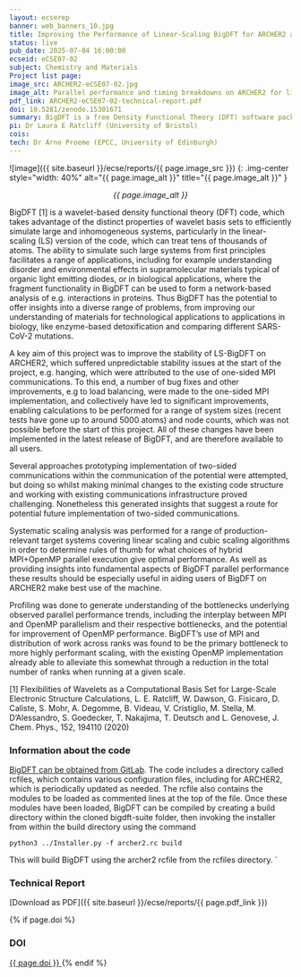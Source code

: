 ```yaml
---
layout: ecserep
banner: web_banners_10.jpg
title: Improving the Performance of Linear-Scaling BigDFT for ARCHER2 and Beyond
status: live
pub_date: 2025-07-04 16:00:00
ecseid: eCSE07-02
subject: Chemistry and Materials
Project list page:
image_src: ARCHER2-eCSE07-02.jpg
image_alt: Parallel performance and timing breakdowns on ARCHER2 for linear-scaling BigDFT calculations of the SARS-CoV-2 main protease monomer, for which the structure is shown in the inset.
pdf_link: ARCHER2-eCSE07-02-technical-report.pdf
doi: 10.5281/zenodo.15301671 
summary: BigDFT is a free Density Functional Theory (DFT) software package which can be used to calculate the total energy, charge density and electronic structure of systems made of electrons and nuclei. It is designed for use on massively parallel computer architectures. BigDFT can provide insights into a diverse range of problems, from improving our understanding of materials for technological applications, to addressing challenges in biology, such as enzyme-based detoxification and comparing different SARS-CoV-2 mutations. LS-BigDFT, the linear scaling version of the code, enables first principles simulations of thousands of atoms, making it capable of simulating systems which are beyond the reach of most DFT codes. This eCSE project worked to address issues affecting the stability and performance of BigDFT on ARCHER2. The work has led to significant improvements in the code, enabling calculations to be performed for a range of system sizes and node counts which would not previously have been possible. The work has also led to significantly improved stability of BigDFT on ARCHER2.
pi: Dr Laura E Ratcliff (University of Bristol)
cois: 
tech: Dr Arno Proeme (EPCC, University of Edinburgh)
---
```




![image]({{ site.baseurl }}/ecse/reports/{{ page.image_src }})
{: .img-center style="width: 40%" alt="{{ page.image_alt }}" title="{{ page.image_alt }}" }

<p align='center'><i>{{ page.image_alt }}</i></p>

BigDFT [1] is a wavelet-based density functional theory (DFT) code, which takes advantage of the distinct properties of wavelet basis sets to efficiently simulate large and inhomogeneous systems, particularly in the linear-scaling (LS) version of the code, which can treat tens of thousands of atoms. The ability to simulate such large systems from first principles facilitates a range of applications, including for example understanding disorder and environmental effects in supramolecular materials typical of organic light emitting diodes, or in biological applications, where the fragment functionality in BigDFT can be used to form a network-based analysis of e.g. interactions in proteins. Thus BigDFT has the potential to offer insights into a diverse range of problems, from improving our understanding of materials for technological applications to applications in biology, like enzyme-based detoxification and comparing different SARS-CoV-2 mutations.

A key aim of this project was to improve the stability of LS-BigDFT on ARCHER2, which suffered unpredictable stability issues at the start of the project, e.g. hanging, which were attributed to the use of one-sided MPI communications. To this end, a number of bug fixes and other improvements, e.g to load balancing, were made to the one-sided MPI implementation, and collectively have led to significant improvements, enabling calculations to be performed for a range of system sizes (recent tests have gone up to around 5000 atoms) and node counts, which was not possible before the start of this project. All of these changes have been implemented in the latest release of BigDFT, and are therefore available to all users. 

Several approaches prototyping implementation of two-sided communications within the communication of the potential were attempted, but doing so whilst making minimal changes to the existing code structure and working with existing communications infrastructure proved challenging. Nonetheless this generated insights that suggest a route for potential future implementation of two-sided communications. 

Systematic scaling analysis was performed for a range of production-relevant target systems covering linear scaling and cubic scaling algorithms in order to determine rules of thumb for what choices of hybrid MPI+OpenMP parallel execution give optimal performance. As well as providing insights into fundamental aspects of BigDFT parallel performance these results should be especially useful in aiding users of BigDFT on ARCHER2 make best use of the machine. 

Profiling was done to generate understanding of the bottlenecks underlying observed parallel performance trends, including the interplay between MPI and OpenMP parallelism and their respective bottlenecks, and the potential for improvement of OpenMP performance. BigDFT’s use of MPI and distribution of work across ranks was found to be the primary bottleneck to more highly performant scaling, with the existing OpenMP implementation already able to alleviate this somewhat through a reduction in the total number of ranks when running at a  given scale. 

[1] Flexibilities of Wavelets as a Computational Basis Set for Large-Scale Electronic Structure Calculations, L. E. Ratcliff, W. Dawson, G. Fisicaro, D. Caliste, S. Mohr, A. Degomme, B. Videau, V. Cristiglio, M. Stella, M. D’Alessandro, S. Goedecker, T. Nakajima, T. Deutsch and L. Genovese, J. Chem. Phys., 152, 194110 (2020)


### Information about the code
 
[BigDFT can be obtained from GitLab](https://gitlab.com/l_sim/bigdft-suite). The code includes a directory called rcfiles, which contains various configuration files, including for ARCHER2, which is periodically updated as needed. The rcfile also contains the modules to be loaded as commented lines at the top of the file. Once these modules have been loaded, BigDFT can be compiled by creating a build directory within the cloned bigdft-suite folder, then invoking the installer from within the build directory using the command

`python3 ../Installer.py -f archer2.rc build`

This will build BigDFT using the archer2 rcfile from the rcfiles directory. `



### Technical Report

[Download as PDF]({{ site.baseurl }}/ecse/reports/{{ page.pdf_link }}) 

{% if page.doi  %}
### DOI
  <a href="https://doi.org/{{ page.doi }}">
     {{ page.doi }}
  </a>
{% endif %}